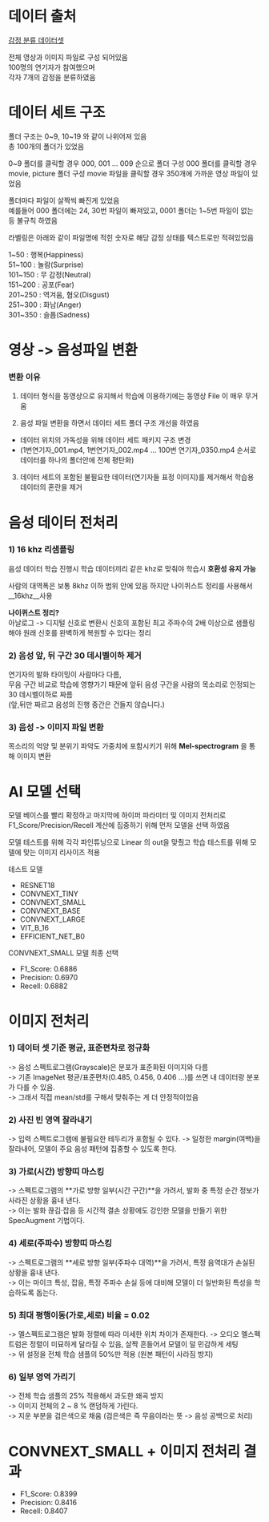 # 데이터 출처
[감정 분류 데이터셋](https://aihub.or.kr/aihubdata/data/view.do?currMenu=115&topMenu=100&dataSetSn=259)   

전체 영상과 이미지 파일로 구성 되어있음   
100명의 연기자가 참여했으며  
각자 7개의 감정을 분류하였음


# 데이터 세트 구조 
폴더 구조는 0~9, 10~19 와 같이 나위어져 있음   
총 100개의 폴더가 있었음

0~9 폴더를 클릭할 경우 000, 001 ... 009 순으로 폴더 구성
000 폴더를 클릭할 경우 movie, picture 폴더 구성
movie 파일을 클릭할 경우 350개에 가까운 영상 파일이 있었음

폴더마다 파일이 살짝씩 빠진게 있었음   
예를들어 000 폴더에는 24, 30번 파일이 빠져있고,
0001 폴더는 1~5번 파일이 없는 등 불규칙 하였음  

라벨링은 아래와 같이 파일명에 적힌 숫자로 해당 감정 상태를 
텍스트로만 적혀있었음 

1~50 : 행복(Happiness)   
51~100 : 놀람(Surprise)   
101~150 : 무 감정(Neutral)   
151~200 : 공포(Fear)   
201~250 : 역겨움, 혐오(Disgust)   
251~300 : 화남(Anger)   
301~350 : 슬픔(Sadness)

# 영상 -> 음성파일 변환

### 변환 이유
1. 데이터 형식을 동영상으로 유지해서 학습에 이용하기에는 동영상 File 이 매우 무거움

2. 음성 파일 변환을 하면서 데이터 세트 폴더 구조 개선을 하였음
- 데이터 위치의 가독성을 위해 데이터 세트 패키지 구조 변경
- (1번연기자_001.mp4, 1번연기자_002.mp4 ... 100번 연기자_0350.mp4 순서로 데이터를 하나의 폴더안에 전체 평탄화)
3. 데이터 세트의 포함된 불필요한 데이터(연기자들 표정 이미지)를 제거해서 학습용 데이터의 혼란을 제거

       
# 음성 데이터 전처리

### 1) 16 khz 리샘플링

음성 데이터 학습 진행시 학습 데이터끼리 같은 khz로 맞춰야 학습시 __호환성 유지 가능__

사람의 대역폭은 보통 8khz 이하 범위 안에 있음 하지만 나이퀴스트 정리를 사용해서 __16khz__사용

__나이퀴스트 정리?__   
아날로그 -> 디지털 신호로 변환시 신호의 포함된 최고 주파수의 2배 이상으로 샘플링 해야 원래 신호를 완벽하게 복원할 수 있다는 정리 

### 2) 음성 앞, 뒤 구간 30 데시벨이하 제거
연기자의 발화 타이밍이 사람마다 다름,   
무음 구간 비교로 학습에 영향가기 때문에 앞뒤 음성 구간을 사람의 목소리로 인정되는 30 데시벨이하로 짜름   
(앞,뒤만 짜르고 음성의 진행 중간은 건들지 않습니다.)

### 3) 음성 -> 이미지 파일 변환 
목소리의 억양 및 분위기 파악도 가중치에 포함시키기 위해 __Mel-spectrogram__ 을 통해 이미지 변환

# AI 모델 선택

모델 베이스를 빨리 확정하고 마지막에 하이퍼 파라미터 및 이미지 전처리로 F1_Score/Precision/Recell 계산에 집중하기 위해 먼저 모델을 선택 하였음

모델 테스트를 위해 각각 파인튜닝으로 Linear 의 out을 맞췄고 학습 테스트를 위해 모델에 맞는 이미지 리사이즈 적용 

테스트 모델 
- RESNET18 
- CONVNEXT_TINY
- CONVNEXT_SMALL
- CONVNEXT_BASE
- CONVNEXT_LARGE
- VIT_B_16
- EFFICIENT_NET_B0

CONVNEXT_SMALL 모델 최종 선택 
- F1_Score: 0.6886
- Precision: 0.6970
- Recell: 0.6882


# 이미지 전처리

### 1) 데이터 셋 기준 평균, 표준편차로 정규화
-> 음성 스펙트로그램(Grayscale)은 분포가 표준화된 이미지와 다름   
-> 기존 ImageNet 평균/표준편차(0.485, 0.456, 0.406 …)를 쓰면 내 데이터랑 분포가 다를 수 있음.   
-> 그래서 직접 mean/std를 구해서 맞춰주는 게 더 안정적이었음

### 2) 사진 빈 영역 잘라내기 
-> 입력 스펙트로그램에 불필요한 테두리가 포함될 수 있다.
-> 일정한 margin(여백)을 잘라내어, 모델이 주요 음성 패턴에 집중할 수 있도록 한다. 

### 3) 가로(시간) 방향띠 마스킹
-> 스펙트로그램의 **가로 방향 일부(시간 구간)**을 가려서, 발화 중 특정 순간 정보가 사라진 상황을 흉내 낸다.   
-> 이는 발화 끊김·잡음 등 시간적 결손 상황에도 강인한 모델을 만들기 위한 SpecAugment 기법이다.

### 4) 세로(주파수) 방향띠 마스킹
-> 스펙트로그램의 **세로 방향 일부(주파수 대역)**을 가려서, 특정 음역대가 손실된 상황을 흉내 낸다.   
-> 이는 마이크 특성, 잡음, 특정 주파수 손실 등에 대비해 모델이 더 일반화된 특성을 학습하도록 돕는다.

### 5) 최대 평행이동(가로,세로) 비율 = 0.02   
-> 멜스펙트로그램은 발화 정렬에 따라 미세한 위치 차이가 존재한다.
-> 오디오 멜스펙트럼은 정렬이 미묘하게 달라질 수 있음, 살짝 흔들어서 모델이 덜 민감하게 세팅   
-> 위 설정을 전체 학습 샘플의 50%만 적용 (원본 패턴이 사라짐 방지)   

### 6) 일부 영역 가리기   
-> 전체 학습 샘플의 25% 적용해서 과도한 왜곡 방지   
-> 이미지 전체의 2 ~ 8 % 랜덤하게 가린다.    
-> 지운 부분을 검은색으로 채움 (검은색은 즉 무음이라는 뜻 -> 음성 공백으로 처리)   

# CONVNEXT_SMALL + 이미지 전처리 결과
- F1_Score: 0.8399
- Precision: 0.8416
- Recell: 0.8407
